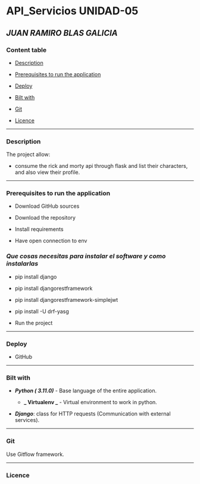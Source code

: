 # API_Servicios UNIDAD-05
## _JUAN RAMIRO BLAS GALICIA_

### Content table

- [Description](#description)

- [Prerequisites to run the application](#prerequisites)

- [Deploy](#deploy)

- [Bilt with](#biltwith)

- [Git](#git)

- [Licence](#licence)

---

<div  id='description'/>

### Description

The project allow:

- consume the rick and morty api through flask and list their characters, and also view their profile.

---

<div  id='prerequisites'/>

### Prerequisites to run the application

- Download GitHub sources

- Download the repository

- Install requirements

- Have open connection to env

### _Que cosas necesitas para instalar el software y como instalarlas_

- pip install django

- pip install djangorestframework

- pip install djangorestframework-simplejwt

- pip install -U drf-yasg

- Run the project

---

<div  id='deploy'/>

### Deploy

- GitHub

---

<div  id='biltwith'/>

### Bilt with

-  **_Python ( 3.11.0)_** - Base language of the entire application.

   -  **_ Virtualenv _** - Virtual environment to work in python.

-  **_Django_**: class for HTTP requests (Communication with external services).

---

<div  id='git'/>

### Git

Use Gitflow framework.

---

<div  id='licence'/>

### Licence
